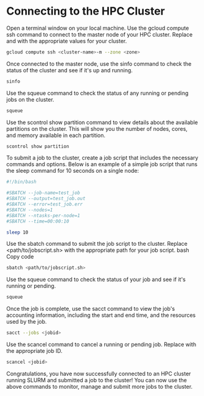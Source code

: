 # Connecting to the HPC Cluster
Open a terminal window on your local machine.
Use the gcloud compute ssh command to connect to the master node of your HPC cluster. Replace <cluster-name> and <zone> with the appropriate values for your cluster.
```bash
gcloud compute ssh <cluster-name>-m --zone <zone>
```
Once connected to the master node, use the sinfo command to check the status of the cluster and see if it's up and running.
```bash
sinfo
```
Use the squeue command to check the status of any running or pending jobs on the cluster.
```bash
squeue
```
Use the scontrol show partition command to view details about the available partitions on the cluster. This will show you the number of nodes, cores, and memory available in each partition.
```bash
scontrol show partition
```
To submit a job to the cluster, create a job script that includes the necessary commands and options. Below is an example of a simple job script that runs the sleep command for 10 seconds on a single node:
```bash
#!/bin/bash

#SBATCH --job-name=test_job
#SBATCH --output=test_job.out
#SBATCH --error=test_job.err
#SBATCH --nodes=1
#SBATCH --ntasks-per-node=1
#SBATCH --time=00:00:10

sleep 10
```
Use the sbatch command to submit the job script to the cluster. Replace <path/to/jobscript.sh> with the appropriate path for your job script.
bash
Copy code
```bash
sbatch <path/to/jobscript.sh>
```
Use the squeue command to check the status of your job and see if it's running or pending.
```bash
squeue
```
Once the job is complete, use the sacct command to view the job's accounting information, including the start and end time, and the resources used by the job.
```bash
sacct --jobs <jobid>
```
Use the scancel command to cancel a running or pending job. Replace <jobid> with the appropriate job ID.
```bash
scancel <jobid>
```
Congratulations, you have now successfully connected to an HPC cluster running SLURM and submitted a job to the cluster! You can now use the above commands to monitor, manage and submit more jobs to the cluster.
